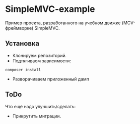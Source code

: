 # SimpleMVC-example

Пример проекта, разработанного на учебном движке (MCV-фреймворке) SimpleMVC.


## Установка

* Клонируем репозиторий.
* Подтягиваем зависимости:
``` 
composer install
```
* Разворачиваем  приложенный дамп

## ToDo

Что ещё надо улучшить/сделать:

* Прикрутить миграции.

